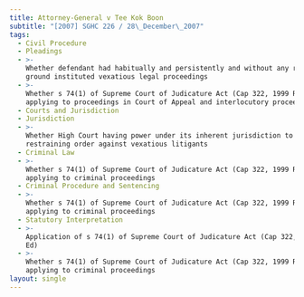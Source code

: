 ```yaml
---
title: Attorney-General v Tee Kok Boon
subtitle: "[2007] SGHC 226 / 28\_December\_2007"
tags:
  - Civil Procedure
  - Pleadings
  - >-
    Whether defendant had habitually and persistently and without any reasonable
    ground instituted vexatious legal proceedings
  - >-
    Whether s 74(1) of Supreme Court of Judicature Act (Cap 322, 1999 Rev Ed)
    applying to proceedings in Court of Appeal and interlocutory proceedings
  - Courts and Jurisdiction
  - Jurisdiction
  - >-
    Whether High Court having power under its inherent jurisdiction to make
    restraining order against vexatious litigants
  - Criminal Law
  - >-
    Whether s 74(1) of Supreme Court of Judicature Act (Cap 322, 1999 Rev Ed)
    applying to criminal proceedings
  - Criminal Procedure and Sentencing
  - >-
    Whether s 74(1) of Supreme Court of Judicature Act (Cap 322, 1999 Rev Ed)
    applying to criminal proceedings
  - Statutory Interpretation
  - >-
    Application of s 74(1) of Supreme Court of Judicature Act (Cap 322, 1999 Rev
    Ed)
  - >-
    Whether s 74(1) of Supreme Court of Judicature Act (Cap 322, 1999 Rev Ed)
    applying to criminal proceedings
layout: single
---
```


